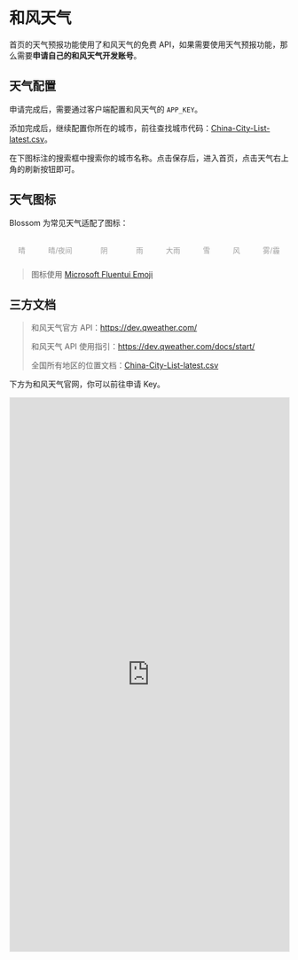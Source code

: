 <script setup lang="ts">
import { onMounted } from 'vue'
import { info } from '../scripts/stat-api'

onMounted(() => {
  info()
})
</script>

# 和风天气

<bl-img src="../imgs/weather/weather.png" width="400px" :shadow="false"/>

首页的天气预报功能使用了和风天气的免费 API，如果需要使用天气预报功能，那么需要**申请自己的和风天气开发账号**。

## 天气配置

申请完成后，需要通过客户端配置和风天气的 `APP_KEY`。

<bl-img src="../imgs/setting/hefeng_key.png" width="700px"/>

添加完成后，继续配置你所在的城市，前往查找城市代码：[China-City-List-latest.csv](https://github.com/qwd/LocationList/blob/master/China-City-List-latest.csv)。

<bl-img src="../imgs/weather/location.png" width="700px"/>

在下图标注的搜索框中搜索你的城市名称。点击保存后，进入首页，点击天气右上角的刷新按钮即可。

<bl-img src="../imgs/weather/query_location.png" width="700px"/>

## 天气图标

Blossom 为常见天气适配了图标：

<div class="weather">
  <div class="item">
  <bl-img src="../imgs/weather/qing-s.png" width="40px" :shadow="false"/>
    <div class="name">晴</div>
  </div>
  
  
  <div class="item">
  <bl-img src="../imgs/weather/qing-moon.png" width="40px" :shadow="false"/>
    <div class="name">晴/夜间</div>
  </div>

  <div class="item middle">
  <bl-img src="../imgs/weather/yin-s.png" width="40px" :shadow="false"/>
    <div class="name">阴</div>
  </div>
  
  <div class="item">
  <bl-img src="../imgs/weather/yu-s.png" width="40px" :shadow="false"/>
    <div class="name">雨</div>
  </div>

  <div class="item">
    <bl-img src="../imgs/weather/zhongyu-s.png" width="40px" :shadow="false"/>
    <div class="name">大雨</div>
  </div>

  <div class="item">
  <bl-img src="../imgs/weather/xue-s.png" width="40px" :shadow="false"/>
    <div class="name">雪</div>
  </div>

  <div class="item">
  <bl-img src="../imgs/weather/feng-s.png" width="40px" :shadow="false"/>
    <div class="name">风</div>
  </div>

  <div class="item">
  <bl-img src="../imgs/weather/wu-s.png" width="40px" :shadow="false"/>
    <div class="name">雾/霾</div>
  </div>
</div>

> 图标使用 [Microsoft Fluentui Emoji](https://github.com/microsoft/fluentui-emoji)

## 三方文档

> 和风天气官方 API：https://dev.qweather.com/
>
> 和风天气 API 使用指引：https://dev.qweather.com/docs/start/
>
> 全国所有地区的位置文档：[China-City-List-latest.csv](https://github.com/qwd/LocationList/blob/master/China-City-List-latest.csv)

下方为和风天气官网，你可以前往申请 Key。

<iframe src="https://dev.qweather.com/docs/start/" width="100%" height="1000px" style="border: 1px solid #f1f1f1"></iframe>

<style scoped>

.weather {
  display:flex;flex-direction: row;justify-content: space-between;overflow:scroll;
  padding: 16px 16px 10px 16px;
}

.weather .item {
  max-width:31%;
}

.weather .middle {
  margin-left:10px;
  margin-right:10px;
}

.weather .item .name {
  width: 100%;
  font-size: 13px;
  color: #9E9E9E;
  text-align: center;
}
</style>
